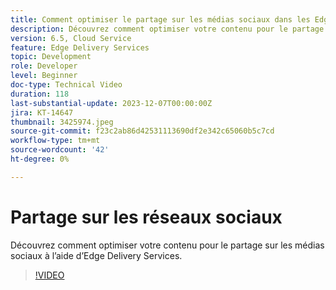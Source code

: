 ```yaml
---
title: Comment optimiser le partage sur les médias sociaux dans les Edge Delivery Services
description: Découvrez comment optimiser votre contenu pour le partage sur les médias sociaux à l’aide d’Edge Delivery Services.
version: 6.5, Cloud Service
feature: Edge Delivery Services
topic: Development
role: Developer
level: Beginner
doc-type: Technical Video
duration: 118
last-substantial-update: 2023-12-07T00:00:00Z
jira: KT-14647
thumbnail: 3425974.jpeg
source-git-commit: f23c2ab86d42531113690df2e342c65060b5c7cd
workflow-type: tm+mt
source-wordcount: '42'
ht-degree: 0%

---
```



# Partage sur les réseaux sociaux

Découvrez comment optimiser votre contenu pour le partage sur les médias sociaux à l’aide d’Edge Delivery Services.

>[!VIDEO](https://video.tv.adobe.com/v/3425974/?learn=on)
